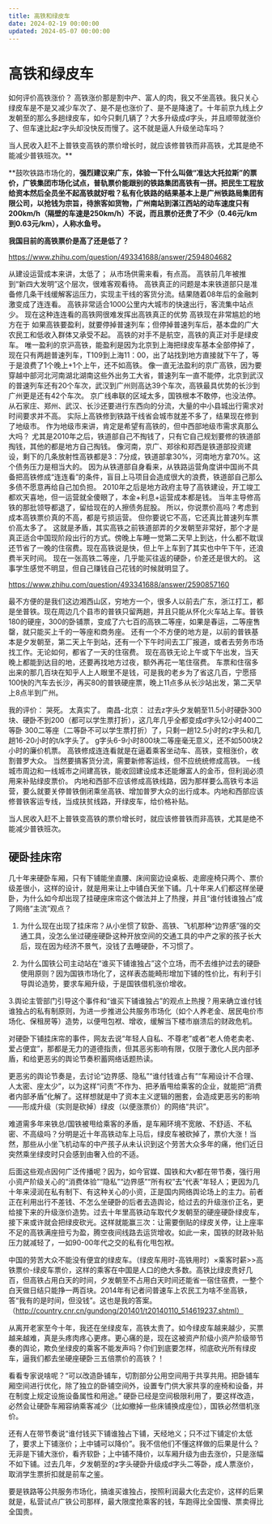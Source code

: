 ```yaml
---
title: 高铁和绿皮车
date: 2024-02-19 00:00:00
updated: 2024-05-07 00:00:00
---
```


# 高铁和绿皮车

如何评价高铁涨价？
高铁涨价那是割中产、富人的肉，我又不坐高铁。我只关心绿皮车是不是又减少车次了、是不是也涨价了、是不是降速了。十年前京九线上夕发朝至的那么多趟绿皮车，如今只剩几辆了？大多升级成d字头，并且顺带就涨价了、但车速比起z字头却没快反而慢了。这不就是逼人升级坐动车吗？

当人民收入赶不上普铁变高铁的票价增长时，就应该修普铁而非高铁，尤其是绝不能减少普铁班次。**

**鼓吹铁路市场化的，**强烈建议来广东，体验一下什么叫做“准达大托拉斯”的票价，广铁集团市场化试点，普轨票价能跟别的铁路集团高铁有一拼。把民生工程放给资本然后全员坐不起高铁就好啦？私有化铁路的结果基本上是广州铁路局集团有限公司，以抢钱为宗旨，待旅客如货物，广州南站到湛江西站的动车速度只有200km/h（隔壁的车速是250km/h）不说，而且票价还贵了不少（0.46元/km到0.63元/km），人称水鱼号。**

**我国目前的高铁票价是高了还是低了？**

https://www.zhihu.com/question/493341688/answer/2594804682

从建设运营成本来讲，太低了；
从市场供需来看，有点高。
高铁前几年被推到“新四大发明”这个层次，很难客观看待。
高铁真正的问题是本来铁道部只是准备修几条干线缓解客运压力，实现主干线的客货分流。结果随着08年后的金融刺激变成了连连看。
高铁非常适合1000公里内大城市的快速出行，客流集中站点少。
现在这种连连看的高铁网很难发挥出高铁真正的优势
高铁现在非常尴尬的地方在于
如果高铁要盈利，就要停掉普速列车；但停掉普速列车后，基本盘的广大农民工和低收入群体又承受不起。
高铁的对手不是航空，高铁的真正对手是绿皮车。
唯一盈利的京沪高铁，能盈利是因为北京到上海把绿皮车基本全部停掉了，现在只有两趟普速列车，T109到上海11：00，出了站找到地方直接就下午了，等于是浪费了1个晚上+1个上午，还不如高铁。
像一直无法盈利的京广高铁，因为要穿越中部河北河南湖北湖南这些外出务工大省，普速列车一直不能停，北京到武汉的普速列车还有20个车次，武汉到广州则高达39个车次，高铁最具优势的长沙到广州更是还有42个车次。
京广线串联的区域太多，国铁根本不敢停，也没法停。
从石家庄、郑州、武汉、长沙还要进行东西向的分流，大量的中小县城出行需求对时间要求并不高。
实际上高铁修到铁路干线省会城市就差不多了，结果现在修到了地级市。
作为地级市来讲，肯定是希望有高铁的，但中西部地级市需求真那么大吗？
尤其是2010年之后，铁道部自己不掏钱了，只有它自己规划要修的铁道部掏钱，其他的都是地方自己掏钱。
像河南，京广、郑徐和郑西是铁道部投资建设，剩下的几条放射性高铁都是3：7分成，铁道部拿30%，河南地方拿70%。这个债务压力是相当大的。
因为从铁道部自身看来，从铁路运营角度讲中国尚不具备把高铁修成“连连看”的条件，盲目上马项目会造成很大的浪费，铁道部自己那么多债不愿意再给自己加负担。
2010年之后是地方政府主导了高铁建设，开工竣工都欢天喜地，但一运营就全傻眼了，本金+利息+运营成本都是钱。
当年主导修高铁的那批领导都退了，留给现在的人擦债务屁股。
所以，你说票价高吗？考虑到成本高铁票价真的不高，都是亏损运营。
但你要说它不高，它还真比普速列车票价高太多了。
这就是矛盾，其实高铁之前铁道部弄的夕发朝至非常好，那个才是真正适合中国现阶段出行的方式。傍晚上车睡一觉第二天早上到达，什么都不耽误还节省了一晚的住宿费。现在高铁说是快，但上午上车到了其实也中午下午，还浪费半天时间。
现在一张高铁二等座，几乎能买往返的硬卧，价差还是很大的。
这事学生感觉不明显，但自己赚钱自己花钱的时候就明显了。

https://www.zhihu.com/question/493341688/answer/2590857160

最不方便的是我们这边湘西山区，穷地方一个，很多人以前去广东，浙江打工，都是坐普铁。现在周边几个县市的普铁只留两趟，并且只能从怀化火车站上车。普铁180的硬座，300的卧铺票，变成了六七百的高铁二等座，如果是春运，二等座售罄，就只能买上千的一等座和商务座。
还有一个不方便的地方是，以前的普铁基本是夕发朝至，第二天上午到站，还有一个下午时间去工厂报道，或者去劳务市场找工作。无论如何，都省了一天的住宿费。
现在高铁无论上午或下午出发，当天晚上都能到达目的地，还要再找地方过夜，额外再花一笔住宿费。
车票和住宿多出来的那几百块在知乎人上人眼里不是钱，可是我的老乡为了省这几百，宁愿搭100快的汽车去长沙，再买80的普铁硬座票，晚上11点多从长沙站出发，第二天早上8点半到广州。

我的评价：
哭死。
太真实了。
南昌-北京：
过去z字头夕发朝至11.5小时硬卧300块、硬卧不到200（都可以学生票打折），这几年几乎全都变成d字头12小时400二等卧 300二等座（二等卧不可以学生票打折）了，只剩一趟12.5小时的z字头和几趟16-20小时的t/k字头了。
g字头6-9小时800块二等座毫无意义，还不如500块2小时的廉价机票。
高铁修成连连看就是在逼着乘客坐动车、高铁，变相涨价，收割普罗大众。
当然要搞客货分流，需要新修客运线，但不应统统修成高铁。
一线城市周边和一线城市之间建高铁，能收回建设成本还能爆富人的金币，但利润必须用来补贴绿皮票价。
内地和西部不应该修成高铁线路，因为那样要么高铁亏本运营，要么就要关停普铁倒闭乘坐高铁、增加普罗大众的出行成本。内地和西部应该修普铁客运专线，当成扶贫线路，开绿皮车，给价格补贴。

当人民收入赶不上普铁变高铁的票价增长时，就应该修普铁而非高铁，尤其是绝不能减少普铁班次。

## 硬卧挂床帘

几十年来硬卧车厢，只有下铺能坐直腰、床间窗边设桌板、走廊座椅只两个、票价级差很小，这样的设计，就是用来让上中铺白天坐下铺。几十年来人们都这样坐硬卧，为什么如今却出现了挂硬座床帘这个做法并上了热搜，并且“谁付钱谁独占”成了网络“主流”观点？

1. 为什么现在出现了挂床帘？从小坐惯了软卧、高铁、飞机那种“边界感”强的交通工具，没怎么坐过硬座硬卧这种开放空间的交通工具的中产之家的孩子长大后，现在因为经济不景气，没钱了去睡硬卧，不习惯了。

2. 为什么国铁公司主动站在“谁买下铺谁独占”这个立场，而不去维护过去的硬卧使用原则？因为国铁市场化了，这样表态能畸形增加下铺的性价比，有利于引导舆论造势，要求车厢升级，于是国铁借机涨价增收。

3.舆论主管部门引导这个事件和“谁买下铺谁独占”的观点上热搜？用来确立谁付钱谁独占的私有制原则，为进一步推进公共服务市场化（如个人养老金、居民电价市场化、保租房等）造势，以便甩包袱、增收，缓解当下楼市崩溃后的财政危机。

对硬卧下铺挂床帘的事件，网友去说“年轻人自私、不尊老”或者“老人倚老卖老、爱占便宜”，那都是无力的道德指责，但其恶劣影响有限，仅限于激化人民内部矛盾，和给更恶劣的舆论节奏积蓄网络话题热读。

更恶劣的舆论节奏是，去讨论“边界感、隐私”“谁付钱谁占有”“车厢设计不合理、人太密、座太少”，以为这样“问责”不作为、把矛盾甩给乘客的企业，就能把“消费者内部矛盾”化解了。这样想就是中了资本主义逻辑的圈套，会造成更恶劣的影响——形成升级（实则是砍掉）绿皮（以便涨票价）的网络“共识”。

难道需多年来铁总/国铁被甩给乘客的矛盾，是车厢环境不宽敞、不舒适、不私密、不高级吗？分明是近十年高铁动车上马后，绿皮车被砍掉了，票价大涨！当然，那些从小坐飞机动车的中产孩子从未认识到这个劳苦大众多年的痛，他们近日突然乘坐绿皮时只会感到由奢入俭的不适。

后面这些观点因何广泛传播呢？因为，如今官媒、国铁和大v都在带节奏，强行用小资产阶级关心的“消费体验”“隐私”“边界感”“所有权”去“代表”年轻人；更因为几十年来浸润在私有制下、有这种关心的小资，正是国内网络舆论场上的主力。前者正在利用出行不差钱、不怎么坐硬卧的后者去造舆论，给过去的升级涨价正名，更给接下来的升级涨价造势。过去十年里高铁动车取代夕发朝至的硬座硬卧绿皮车，接下来或许就会把绿皮砍光。这样就能赢三次：让需要倒贴的绿皮关停，让上座率不足的高铁满座扭亏为盈，腾空夜间线路去运货增收。如此一来，国铁的财政补贴压力就减轻了，一如90-00年代之交的私有化甩包袱。

中国的劳苦大众不能没有便宜的绿皮车。（绿皮车用时-高铁用时）×乘客时薪>>高铁票价-绿皮车票价，这样的乘客在中国是人口的绝大多数。高铁比绿皮贵好几百，但高铁占用白天的时间，夕发朝至不占用白天时间还能省一宿住宿费，一整个白天做日结只能挣一两百块。2014年有记者问普速车上农民工为啥不坐高铁，答“我有的是时间，但没钱”。这也是我的答案。（http://country.cnr.cn/gundong/201401/t20140110_514619237.shtml）

从离开老家至今十年，我还在坐绿皮车，高铁太贵了。如今绿皮车越来越少，买票越来越难，真是头疼肉疼心更疼。更心痛的是，现在这被资产阶级小资产阶级带节奏的舆论，欺负坐绿皮的乘客不能发声吗？你们到底要怎样，彻底砍光所有绿皮车，逼我们都去坐硬座硬卧三五倍票价的高铁？！

看看专家说啥呢？“可以改造卧铺车，切割部分公用空间用于共享共用。把卧铺车厢空间进行优化，除了独立的卧铺空间外，设置专门供大家共享的座椅和设备，并在制度上规定设施设备属性和用途。” 硬卧已经是空间极限利用了，要这样改造，必然会让硬卧车厢容纳乘客减少（比如撤掉一些床铺换成座位），国铁必然借机涨价。

还有人在带节奏说“谁付钱买下铺谁独占下铺，天经地义；只不过下铺定价太低了，要求上下铺涨价；上中铺可以降价”。我不信他们不懂这样做的后果是什么？无非是下铺大涨价，看齐软卧；上中铺不降价，以车厢升级为由去涨价，只是涨幅不如下铺。过去几年，夕发朝至的z字头硬卧升级成d字头二等卧，成人票涨价，取消学生票折扣就是前车之鉴。

要是铁路等公共服务市场化，搞谁买谁独占，按照利润最大化去定价，这样的后果就是，私营试点广铁公司那样，最大限度抢乘客的钱，车跑得比全国慢、票卖得比全国贵。
